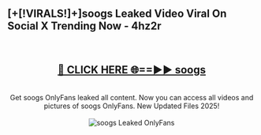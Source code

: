<h2>[+[!VIRALS!]+]soogs Leaked Video Viral On Social X Trending Now - 4hz2r</h2>
<br>
<div align="center">
<h2><a href="https://libra.edu.pl?soogs" rel="nofollow">🔴 CLICK HERE 🌐==►► soogs</a></h2>
<br>
Get soogs OnlyFans leaked all content. Now you can access all videos and pictures of soogs OnlyFans. New Updated Files 2025!
<br>
<br>
<a href="https://libra.edu.pl?soogs" rel="nofollow" data-target="animated-image.originalLink"><img src="https://i.ibb.co.com/WyWwxjT/player-gif2.gif" alt="soogs Leaked OnlyFans" style="max-width: 100%; display: inline-block;" data-target="animated-image.originalImage"></a>
</div>
<br>